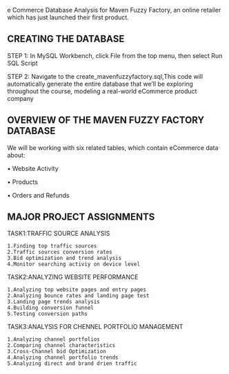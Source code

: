 e Commerce Database Analysis for Maven Fuzzy Factory, an online retailer which has just launched their first product.




## CREATING THE DATABASE

STEP 1: In MySQL Workbench, click File from the top menu, then select Run SQL Script

STEP 2: Navigate to the create_mavenfuzzyfactory.sql,This code will automatically generate the entire database that we’ll be exploring throughout the course, modeling a
real-world eCommerce product company
## OVERVIEW OF THE MAVEN FUZZY FACTORY DATABASE

We will be working with six related tables,
which contain eCommerce data about:

• Website Activity

• Products


• Orders and Refunds
## MAJOR PROJECT ASSIGNMENTS
TASK1:TRAFFIC SOURCE ANALYSIS

    1.Finding top traffic sources
    2.Traffic sources conversion rates
    3.Bid optimization and trend analysis
    4.Monitor searching activiy on device level
TASK2:ANALYZING WEBSITE PERFORMANCE

    1.Analyzing top website pages and entry pages
    2.Analyzing bounce rates and landing page test
    3.Landing page trends analysis
    4.Building conversion funnel 
    5.Testing conversion paths
TASK3:ANALYSIS FOR CHENNEL PORTFOLIO MANAGEMENT

    1.Analyzing channel portfolios
    2.Comparing channel characteristics
    3.Cross-Channel bid Optimization
    4.Analyzing channel portfolio trends
    5.Analyzing direct and brand drien traffic
